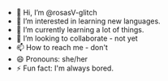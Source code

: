 - 👋 Hi, I’m @rosasV-glitch
- 👀 I’m interested in learning new languages.
- 🌱 I’m currently learning a lot of things.
- 💞️ I’m looking to collaborate - not yet
- 📫 How to reach me - don't 
- 😄 Pronouns: she/her
- ⚡ Fun fact: I'm always bored.

<!---
rosasV-glitch/rosasV-glitch is a ✨ special ✨ repository because its `README.md` (this file) appears on your GitHub profile.
You can click the Preview link to take a look at your changes.
--->
